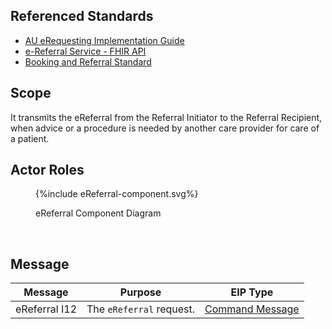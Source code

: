 ## Referenced Standards

- [AU eRequesting Implementation Guide](https://build.fhir.org/ig/hl7au/au-fhir-erequesting/index.html)
- [e-Referral Service - FHIR API](https://digital.nhs.uk/developer/api-catalogue/e-referral-service-fhir)
- [Booking and Referral Standard](https://digital.nhs.uk/services/booking-and-referral-standard)

## Scope

It transmits the eReferral from the Referral Initiator to the Referral Recipient, when advice or a procedure is needed by another care provider for care of a patient.

## Actor Roles

<figure>
{%include eReferral-component.svg%}
<p id="fX.X.X.X-X" class="figureTitle">eReferral Component Diagram</p>
</figure>
<br clear="all">

## Message

| Message       | Purpose                                               | EIP Type                                                                                                |
|---------------|-------------------------------------------------------|---------------------------------------------------------------------------------------------------------|
| eReferral I12 | The `eReferral` request. | [Command Message](https://www.enterpriseintegrationpatterns.com/patterns/messaging/CommandMessage.html) |

